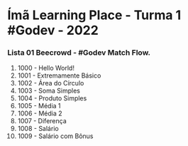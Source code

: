 # Ímã Learning Place - Turma 1 #Godev - 2022

### Lista 01 Beecrowd - #Godev Match Flow.

1.  1000 - Hello World!
2.  1001 - Extremamente Básico
3.  1002 - Área do Círculo
4.  1003 - Soma Simples
5.  1004 - Produto Simples
6.  1005 - Média 1
7.  1006 - Média 2
8.  1007 - Diferença
9.  1008 - Salário
10. 1009 - Salário com Bônus
